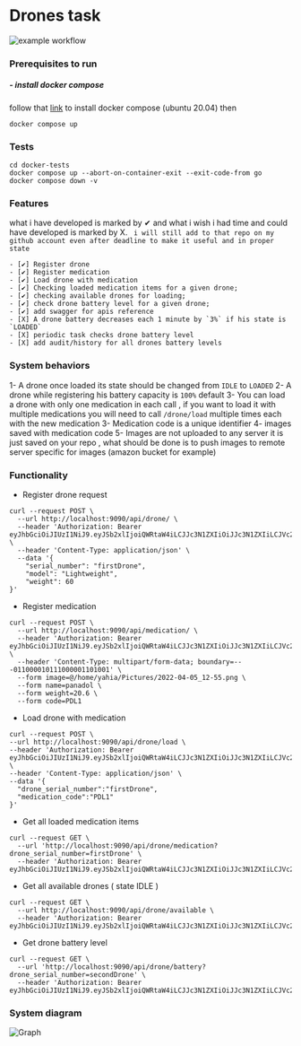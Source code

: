 # Drones task
![example workflow](https://github.com/YahyaQandel/drones/actions/workflows/main.yml/badge.svg)
### Prerequisites to run
##### - install docker compose
follow that [link](https://www.digitalocean.com/community/tutorials/how-to-install-and-use-docker-compose-on-ubuntu-20-04) to install docker compose (ubuntu 20.04)
then

```
docker compose up
```


### Tests
```
cd docker-tests
docker compose up --abort-on-container-exit --exit-code-from go
docker compose down -v
```

### Features
what i have developed is marked by ✔ and what i wish i had time and could have developed is marked by X.
` i will still add to that repo on my github account even after deadline to make it useful and in proper state`

    - [✔] Register drone
    - [✔] Register medication 
    - [✔] Load drone with medication
    - [✔] Checking loaded medication items for a given drone;
    - [✔] checking available drones for loading;
    - [✔] check drone battery level for a given drone;
    - [✔] add swagger for apis reference
    - [X] A drone battery decreases each 1 minute by `3%` if his state is `LOADED`
    - [X] periodic task checks drone battery level
    - [X] add audit/history for all drones battery levels


### System behaviors
1- A drone once loaded its state should be changed from `IDLE` to `LOADED`
2- A drone while registering his battery capacity is `100%` default
3- You can load a drone with only one medication in each call , if you want to load it with multiple medications
you will need to call `/drone/load` multiple times each with the new medication 
3- Medication code is a unique identifier
4- images saved with medication code
5- Images are not uploaded to any server it is just saved on your repo , what should be done is to push images to remote server specific for images (amazon bucket for example)


### Functionality 

* Register drone request
```
curl --request POST \
  --url http://localhost:9090/api/drone/ \
  --header 'Authorization: Bearer eyJhbGciOiJIUzI1NiJ9.eyJSb2xlIjoiQWRtaW4iLCJJc3N1ZXIiOiJJc3N1ZXIiLCJVc2VybmFtZSI6IllhaHlhUWFuZGVsIiwiaWF0IjoxNjQ5MTIzNzYxfQ.DRJjBQSomEs7NI1DPQQQv9_Xvt7dBIqXsmfiEhCURME' \
  --header 'Content-Type: application/json' \
  --data '{
	"serial_number": "firstDrone",
	"model": "Lightweight",
	"weight": 60
}'
```

* Register medication
```
curl --request POST \
  --url http://localhost:9090/api/medication/ \
  --header 'Authorization: Bearer eyJhbGciOiJIUzI1NiJ9.eyJSb2xlIjoiQWRtaW4iLCJJc3N1ZXIiOiJJc3N1ZXIiLCJVc2VybmFtZSI6IllhaHlhUWFuZGVsIiwiaWF0IjoxNjQ5MTIzNzYxfQ.DRJjBQSomEs7NI1DPQQQv9_Xvt7dBIqXsmfiEhCURME' \
  --header 'Content-Type: multipart/form-data; boundary=---011000010111000001101001' \
  --form image=@/home/yahia/Pictures/2022-04-05_12-55.png \
  --form name=panadol \
  --form weight=20.6 \
  --form code=PDL1
  ```
  
  * Load drone with medication
  ```
  curl --request POST \
  --url http://localhost:9090/api/drone/load \
  --header 'Authorization: Bearer eyJhbGciOiJIUzI1NiJ9.eyJSb2xlIjoiQWRtaW4iLCJJc3N1ZXIiOiJJc3N1ZXIiLCJVc2VybmFtZSI6IllhaHlhUWFuZGVsIiwiaWF0IjoxNjQ5MTIzNzYxfQ.DRJjBQSomEs7NI1DPQQQv9_Xvt7dBIqXsmfiEhCURME' \
  --header 'Content-Type: application/json' \
  --data '{
	"drone_serial_number":"firstDrone",
	"medication_code":"PDL1"
}'
```

* Get all loaded medication items
```
curl --request GET \
  --url 'http://localhost:9090/api/drone/medication?drone_serial_number=firstDrone' \
  --header 'Authorization: Bearer eyJhbGciOiJIUzI1NiJ9.eyJSb2xlIjoiQWRtaW4iLCJJc3N1ZXIiOiJJc3N1ZXIiLCJVc2VybmFtZSI6IllhaHlhUWFuZGVsIiwiaWF0IjoxNjQ5MTIzNzYxfQ.DRJjBQSomEs7NI1DPQQQv9_Xvt7dBIqXsmfiEhCURME'
  ````

* Get all available drones ( state IDLE )
```
curl --request GET \
  --url http://localhost:9090/api/drone/available \
  --header 'Authorization: Bearer eyJhbGciOiJIUzI1NiJ9.eyJSb2xlIjoiQWRtaW4iLCJJc3N1ZXIiOiJJc3N1ZXIiLCJVc2VybmFtZSI6IllhaHlhUWFuZGVsIiwiaWF0IjoxNjQ5MTIzNzYxfQ.DRJjBQSomEs7NI1DPQQQv9_Xvt7dBIqXsmfiEhCURME'
```
* Get drone battery level
```
curl --request GET \
  --url 'http://localhost:9090/api/drone/battery?drone_serial_number=secondDrone' \
  --header 'Authorization: Bearer eyJhbGciOiJIUzI1NiJ9.eyJSb2xlIjoiQWRtaW4iLCJJc3N1ZXIiOiJJc3N1ZXIiLCJVc2VybmFtZSI6IllhaHlhUWFuZGVsIiwiaWF0IjoxNjQ5MTIzNzYxfQ.DRJjBQSomEs7NI1DPQQQv9_Xvt7dBIqXsmfiEhCURME'
```

### System diagram
![Graph](/drone.jpg "system design")
